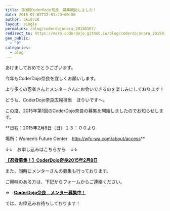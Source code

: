```yaml
---
title: 第3回CoderDojo奈良　募集開始しました！
date: 2015-01-07T12:53:29+09:00
author: aki0726
layout: single
permalink: /blog/coderdojonara_20150107/
redirect_to: https://nara-coderdojo.github.io/blog/coderdojonara_20150107/
geo_public:
  - "0"
categories:
  - blog
---
```

あけましておめでとうございます。
  
今年もCoderDojo奈良を宜しくお願いします。
  
より多くの忍者さんとメンターさんにお会いできるのを楽しみにしております！

どうも、CoderDojo奈良広報担当　ほりいです～。
  
この度、2015年第1回のCoderDojo奈良の募集を開始しましたのでお知らせします。
  
**日程：2015年2月8日（日）１３：００より
  
場所：Women&#8217;s Future Center　<a href="http://wfc-wa.com/about/access" target="_blank">http://wfc-wa.com/about/access</a>**

↓↓　お申し込みはこちらから　↓↓
  
**<a href="http://coderdojo-nara.doorkeeper.jp/events/19366" target="_blank">【忍者募集！】CoderDojo奈良2015年2月8日</a>**

また、同時にメンターさんの募集も行っております。
  
ご興味のある方は、下記からフォームからご連絡ください。
  
⇒　**[CoderDojo奈良　メンター募集中！](https://coderdojonara.wordpress.com/join_us/)**

では、お申込みお待ちしております！